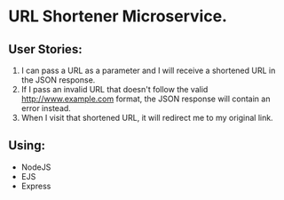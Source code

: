 # URL Shortener Microservice.

## User Stories:
1) I can pass a URL as a parameter and I will receive a shortened URL in the JSON response.
2) If I pass an invalid URL that doesn't follow the valid http://www.example.com format, the JSON response will contain an error instead.
3) When I visit that shortened URL, it will redirect me to my original link.


## Using:
* NodeJS
* EJS
* Express
